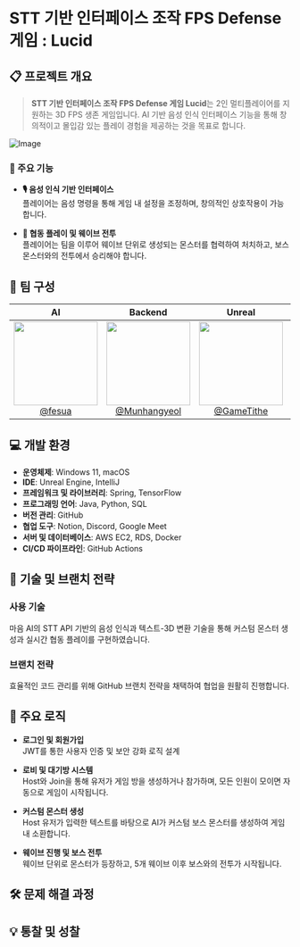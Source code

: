 # **STT 기반 인터페이스 조작 FPS Defense 게임 : Lucid**

## 📋 프로젝트 개요
> **STT 기반 인터페이스 조작 FPS Defense 게임 Lucid**는 2인 멀티플레이어를 지원하는 3D FPS 생존 게임입니다. AI 기반 음성 인식 인터페이스 기능을 통해 창의적이고 몰입감 있는 플레이 경험을 제공하는 것을 목표로 합니다.

![Image](https://github.com/user-attachments/assets/2c809bcc-71c4-4f99-8d8b-848f66e80b4f)

### 🎯 주요 기능
- **🎙 음성 인식 기반 인터페이스**  
  플레이어는 음성 명령을 통해 게임 내 설정을 조정하며, 창의적인 상호작용이 가능합니다.
  
- **👫 협동 플레이 및 웨이브 전투**  
  플레이어는 팀을 이루어 웨이브 단위로 생성되는 몬스터를 협력하여 처치하고, 보스 몬스터와의 전투에서 승리해야 합니다.

## 👥 팀 구성

| **AI** | **Backend** | **Unreal** | **Unreal** |
| :------: |  :------: | :------: | :------: |
[<img src="https://avatars.githubusercontent.com/u/83965086?v=4" height=150 width=150> <br/> @fesua](https://github.com/fesua) |  [<img src="https://avatars.githubusercontent.com/u/113831848?v=4" height=150 width=150> <br/> @Munhangyeol](https://github.com/Munhangyeol) | [<img src="https://avatars.githubusercontent.com/u/100117286?v=4" height=150 width=150> <br/> @GameTithe](https://github.com/GameTithe) | [<img src="https://avatars.githubusercontent.com/u/138466881?v=4" height=150 width=150> <br/> @caprisunlike](https://github.com/caprisunlike) |


## 💻 개발 환경
- **운영체제**: Windows 11, macOS
- **IDE**: Unreal Engine, IntelliJ
- **프레임워크 및 라이브러리**: Spring, TensorFlow
- **프로그래밍 언어**: Java, Python, SQL
- **버전 관리**: GitHub
- **협업 도구**: Notion, Discord, Google Meet
- **서버 및 데이터베이스**: AWS EC2, RDS, Docker
- **CI/CD 파이프라인**: GitHub Actions


## 🔧 기술 및 브랜치 전략
### 사용 기술
마음 AI의 STT API 기반의 음성 인식과 텍스트-3D 변환 기술을 통해 커스텀 몬스터 생성과 실시간 협동 플레이를 구현하였습니다.

### 브랜치 전략
효율적인 코드 관리를 위해 GitHub 브랜치 전략을 채택하여 협업을 원활히 진행합니다.

## 🧩 주요 로직
- **로그인 및 회원가입**  
  JWT를 통한 사용자 인증 및 보안 강화 로직 설계

- **로비 및 대기방 시스템**  
  Host와 Join을 통해 유저가 게임 방을 생성하거나 참가하며, 모든 인원이 모이면 자동으로 게임이 시작됩니다.

- **커스텀 몬스터 생성**  
  Host 유저가 입력한 텍스트를 바탕으로 AI가 커스텀 보스 몬스터를 생성하여 게임 내 소환합니다.

- **웨이브 진행 및 보스 전투**  
  웨이브 단위로 몬스터가 등장하고, 5개 웨이브 이후 보스와의 전투가 시작됩니다.

## 🛠 문제 해결 과정


## 💡 통찰 및 성찰

